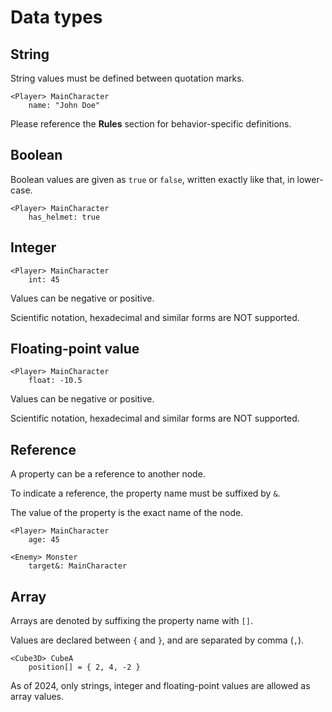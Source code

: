 # Data types

## String

String values must be defined between quotation marks.

````text
<Player> MainCharacter
    name: "John Doe"
````

Please reference the **Rules** section for behavior-specific definitions.

## Boolean

Boolean values are given as ``true`` or ``false``, written exactly
like that, in lower-case.

````text
<Player> MainCharacter
    has_helmet: true
````

## Integer

````text
<Player> MainCharacter
    int: 45
````

Values can be negative or positive.

Scientific notation, hexadecimal and similar forms are NOT supported.

## Floating-point value

````text
<Player> MainCharacter
    float: -10.5
````

Values can be negative or positive.

Scientific notation, hexadecimal and similar forms are NOT supported.

## Reference

A property can be a reference to another node.

To indicate a reference, the property name must be suffixed by ``&``.

The value of the property is the exact name of the node.

````text
<Player> MainCharacter
    age: 45
    
<Enemy> Monster
    target&: MainCharacter
````

## Array

Arrays are denoted by suffixing the property name with ``[]``.

Values are declared between ``{`` and ``}``, and are separated by comma (``,``).

````text
<Cube3D> CubeA
    position[] = { 2, 4, -2 }
````

As of 2024, only strings, integer and floating-point values are allowed as array values.
